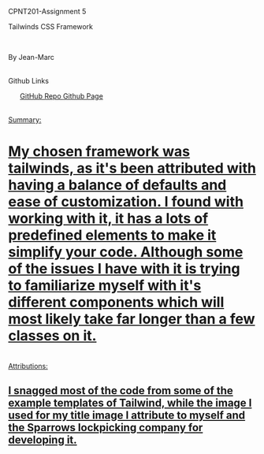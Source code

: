<bold>CPNT201-Assignment 5</bold>

<bold>Tailwinds CSS Framework</bold>

<br>

By Jean-Marc

<br>
<bold>Github Links</bold>
<ul>
<a href="https://github.com/QDetective/cpnt201-a5">GitHub Repo
<a href="https://qdetective.github.io/cpnt201-a5">Github Page
</ul>
<br>
<bold>Summary:</bold>
<h1>My chosen framework was tailwinds, as it's been attributed with having a balance of defaults and ease of customization. I found with working with it, it has a lots of predefined elements to make it simplify your code. Although some of the issues I have with it is trying to familiarize myself with it's different components which will most likely take far longer than a few classes on it.</h1>
<br>
<bold>Attributions:</bold>
<h2>I snagged most of the code from some of the example templates of Tailwind, while the image I used for my title image I attribute to myself and the Sparrows lockpicking company for developing it.
